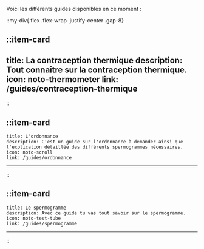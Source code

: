 Voici les différents guides disponibles en ce moment :

::my-div{.flex .flex-wrap .justify-center .gap-8}

::item-card
---
title: La contraception thermique
description: Tout connaître sur la contraception thermique.
icon: noto-thermometer
link: /guides/contraception-thermique
---
::

::item-card
---
    title: L'ordonnance
    description: C'est un guide sur l'ordonnance à demander ainsi que l'explication détaillée des différents spermogrammes nécessaires.
    icon: noto-scroll
    link: /guides/ordonnance
---
::

::item-card
---
    title: Le spermogramme
    description: Avec ce guide tu vas tout savoir sur le spermogramme.
    icon: noto-test-tube
    link: /guides/spermogramme
---
::
